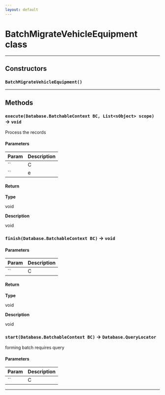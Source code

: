 ```yaml
---
layout: default
---
```

# BatchMigrateVehicleEquipment class
---
## Constructors
### `BatchMigrateVehicleEquipment()`
---
## Methods
### `execute(Database.BatchableContext BC, List<sObject> scope)` → `void`

Process the records

#### Parameters
|Param|Description|
|-----|-----------|
|`` | C |
|`` | e |

#### Return

**Type**

void

**Description**

void

### `finish(Database.BatchableContext BC)` → `void`
#### Parameters
|Param|Description|
|-----|-----------|
|`` | C |

#### Return

**Type**

void

**Description**

void

### `start(Database.BatchableContext BC)` → `Database.QueryLocator`

forming batch requires query

#### Parameters
|Param|Description|
|-----|-----------|
|`` | C |

---
